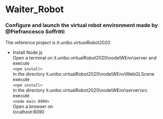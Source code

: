 # Waiter_Robot


### Configure and launch the virtual robot environment made by @Piefrancesco Soffritti ###
The reference project is _it.unibo.virtualRobot2020_.

* Install Node.js  
Open a terminal on it.unibo.virtualRobot2020\node\WEnv\server and execute  
`<npm install>`  
In the directory it.unibo.virtualRobot2020\node\WEnv\WebGLScene execute  
`<npm install>`  
In the directory it.unibo.virtualRobot2020\node\WEnv\server\src execute  
`<node main 8999>`  
Open a browser on  
localhost:8090
